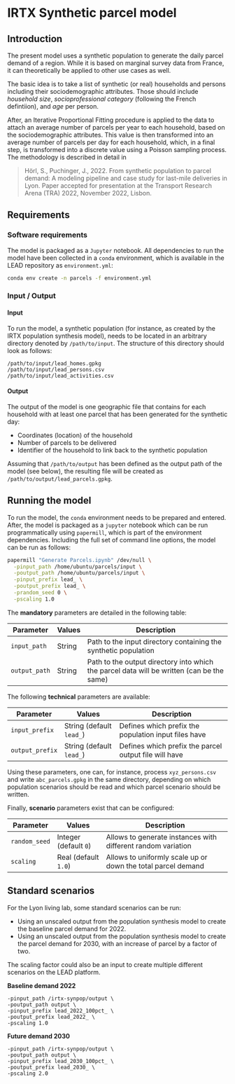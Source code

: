 # IRTX Synthetic parcel model

## Introduction

The present model uses a synthetic population to generate the daily parcel
demand of a region. While it is based on marginal survey data from France,
it can theoretically be applied to other use cases as well.

The basic idea is to take a list of synthetic (or real) households and persons
including their sociodemographic attributes. Those should include *household size*,
*socioprofessional category* (following the French defintiion), and *age* per person.

After, an Iterative Proportional Fitting procedure is applied to the data to attach
an average number of parcels per year to each household, based on the sociodemographic
attributes. This value is then transformed into an average number of parcels per
day for each household, which, in a final step, is transformed into a discrete value
using a Poisson sampling process. The methodology is described in detail in

> Hörl, S., Puchinger, J., 2022. From synthetic population to parcel demand: A modeling pipeline
and case study for last-mile deliveries in Lyon. Paper accepted for presentation at the Transport Research Arena (TRA) 2022, November 2022, Lisbon.

## Requirements

### Software requirements

The model is packaged as a `Jupyter` notebook. All dependencies to run the model
have been collected in a `conda` environment, which is available in the LEAD
repository as `environment.yml`:

```bash
conda env create -n parcels -f environment.yml
```

### Input / Output

#### Input

To run the model, a synthetic population (for instance, as created by the IRTX
population synthesis model), needs to be located in an arbitrary directory denoted
by `/path/to/input`. The structure of this directory should look as follows:

```
/path/to/input/lead_homes.gpkg
/path/to/input/lead_persons.csv
/path/to/input/lead_activities.csv
```

#### Output

The output of the model is one geographic file that contains for each household
with at least one parcel that has been generated for the synthetic day:

- Coordinates (location) of the household
- Number of parcels to be delivered
- Identifier of the household to link back to the synthetic population

Assuming that `/path/to/output` has been defined as the output path of the model
(see below), the resulting file will be created as `/path/to/output/lead_parcels.gpkg`.

## Running the model

To run the model, the `conda` environment needs to be prepared and entered. After,
the model is packaged as a `jupyter` notebook which can be run programmatically
using `papermill`, which is part of the environment dependencies. Including the
full set of command line options, the model can be run as follows:

```bash
papermill "Generate Parcels.ipynb" /dev/null \
  -pinput_path /home/ubuntu/parcels/input \
  -poutput_path /home/ubuntu/parcels/input \
  -pinput_prefix lead_ \
  -poutput_prefix lead_ \
  -prandom_seed 0 \
  -pscaling 1.0
```

The **mandatory** parameters are detailed in the following table:

Parameter             | Values                            | Description
---                   | ---                               | ---
`input_path`          | String                            | Path to the input directory containing the synthetic population
`output_path`         | String                            | Path to the output directory into which the parcel data will be written (can be the same)

The following **technical** parameters are available:

Parameter             | Values                            | Description
---                   | ---                               | ---
`input_prefix`          | String (default `lead_`)        | Defines which prefix the population input files have
`output_prefix`         | String (default `lead_`)        | Defines which prefix the parcel output file will have

Using these parameters, one can, for instance, process `xyz_persons.csv` and write `abc_parcels.gpkg` in the same directory, depending on which population scenarios should be read and which parcel scenario should be written.

Finally, **scenario** parameters exist that can be configured:

Parameter             | Values                            | Description
---                   | ---                               | ---
`random_seed`         | Integer (default `0`)             | Allows to generate instances with different random variation
`scaling`             | Real (default `1.0`)              | Allows to uniformly scale up or down the total parcel demand

## Standard scenarios

For the Lyon living lab, some standard scenarios can be run:

- Using an unscaled output from the population synthesis model to create the baseline parcel demand for 2022.
- Using an unscaled output from the population synthesis model to create the parcel demand for 2030, with an increase of parcel by a factor of two.

The scaling factor could also be an input to create multiple different scenarios on the LEAD platform.

**Baseline demand 2022**

```
-pinput_path /irtx-synpop/output \
-poutput_path output \
-pinput_prefix lead_2022_100pct_ \
-poutput_prefix lead_2022_ \
-pscaling 1.0
```
**Future demand 2030**

```
-pinput_path /irtx-synpop/output \
-poutput_path output \
-pinput_prefix lead_2030_100pct_ \
-poutput_prefix lead_2030_ \
-pscaling 2.0
```
